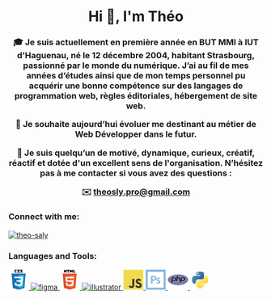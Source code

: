 <h1 align="center">Hi 👋, I'm Théo</h1>
<h3 align="center">🎓 Je suis actuellement en première année en BUT MMI à IUT d’Haguenau, né le 12 décembre 2004, habitant Strasbourg, passionné par le monde du numérique. J’ai au fil de mes années d’études ainsi que de mon temps personnel pu acquérir une bonne compétence sur des langages de programmation web, règles éditoriales, hébergement de site web. 
  
  💼 Je souhaite aujourd’hui évoluer me destinant au métier de Web Développer dans le futur. 

  👀 Je suis quelqu’un de motivé, dynamique, curieux, créatif, réactif et dotée d'un excellent sens de l'organisation. N’hésitez pas à me contacter si vous avez des questions : 
  
  ✉️ theosly.pro@gmail.com</h3>

<h3 align="left">Connect with me:</h3>
<p align="left">
<a href="https://linkedin.com/in/theo-saly" target="blank"><img align="center" src="https://raw.githubusercontent.com/rahuldkjain/github-profile-readme-generator/master/src/images/icons/Social/linked-in-alt.svg" alt="theo-saly" height="30" width="40" /></a>
</p>

<h3 align="left">Languages and Tools:</h3>
<p align="left"> <a href="https://www.w3schools.com/css/" target="_blank" rel="noreferrer"> <img src="https://raw.githubusercontent.com/devicons/devicon/master/icons/css3/css3-original-wordmark.svg" alt="css3" width="40" height="40"/> </a> <a href="https://www.figma.com/" target="_blank" rel="noreferrer"> <img src="https://www.vectorlogo.zone/logos/figma/figma-icon.svg" alt="figma" width="40" height="40"/> </a> <a href="https://www.w3.org/html/" target="_blank" rel="noreferrer"> <img src="https://raw.githubusercontent.com/devicons/devicon/master/icons/html5/html5-original-wordmark.svg" alt="html5" width="40" height="40"/> </a> <a href="https://www.adobe.com/in/products/illustrator.html" target="_blank" rel="noreferrer"> <img src="https://www.vectorlogo.zone/logos/adobe_illustrator/adobe_illustrator-icon.svg" alt="illustrator" width="40" height="40"/> </a> <a href="https://developer.mozilla.org/en-US/docs/Web/JavaScript" target="_blank" rel="noreferrer"> <img src="https://raw.githubusercontent.com/devicons/devicon/master/icons/javascript/javascript-original.svg" alt="javascript" width="40" height="40"/> </a> <a href="https://www.photoshop.com/en" target="_blank" rel="noreferrer"> <img src="https://raw.githubusercontent.com/devicons/devicon/master/icons/photoshop/photoshop-line.svg" alt="photoshop" width="40" height="40"/> </a> <a href="https://www.php.net" target="_blank" rel="noreferrer"> <img src="https://raw.githubusercontent.com/devicons/devicon/master/icons/php/php-original.svg" alt="php" width="40" height="40"/> </a> <a href="https://www.python.org" target="_blank" rel="noreferrer"> <img src="https://raw.githubusercontent.com/devicons/devicon/master/icons/python/python-original.svg" alt="python" width="40" height="40"/> </a> </p>
